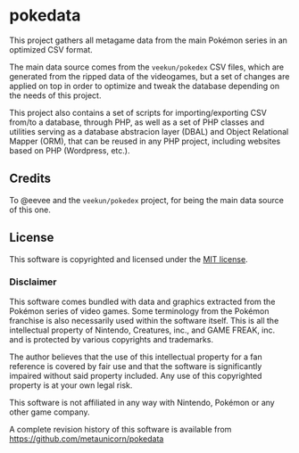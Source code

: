 # pokedata
This project gathers all metagame data from the main Pokémon series in an optimized CSV format.

The main data source comes from the `veekun/pokedex` CSV files, which are generated from
the ripped data of the videogames, but a set of changes are applied on top in order to
optimize and tweak the database depending on the needs of this project.

This project also contains a set of scripts for importing/exporting CSV from/to a database,
through PHP, as well as a set of PHP classes and utilities serving as a database abstracion
layer (DBAL) and Object Relational Mapper (ORM), that can be reused in any PHP project, including
websites based on PHP (Wordpress, etc.).

## Credits
To @eevee and the `veekun/pokedex` project, for being the main data source of this one.

## License

This software is copyrighted and licensed under the 
[MIT license](https://github.com/metaunicorn/pokedata/LICENSE).

### Disclaimer

This software comes bundled with data and graphics extracted from the
Pokémon series of video games. Some terminology from the Pokémon franchise is
also necessarily used within the software itself. This is all the intellectual
property of Nintendo, Creatures, inc., and GAME FREAK, inc. and is protected by
various copyrights and trademarks.

The author believes that the use of this intellectual property for a fan reference
is covered by fair use and that the software is significantly impaired without said
property included. Any use of this copyrighted property is at your own legal risk.

This software is not affiliated in any way with Nintendo,
Pokémon or any other game company.

A complete revision history of this software is available from
https://github.com/metaunicorn/pokedata